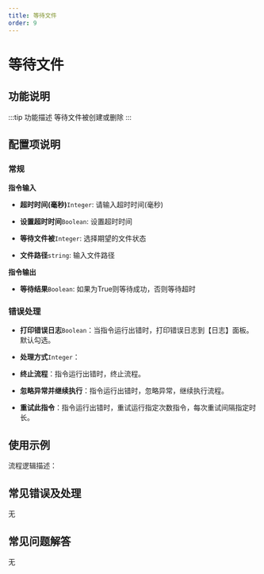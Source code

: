 ```yaml
---
title: 等待文件
order: 9
---
```


# 等待文件

## 功能说明

:::tip 功能描述
等待文件被创建或删除
:::

## 配置项说明

### 常规

**指令输入**

- **超时时间(毫秒)**`Integer`: 请输入超时时间(毫秒)

- **设置超时时间**`Boolean`: 设置超时时间

- **等待文件被**`Integer`: 选择期望的文件状态

- **文件路径**`string`: 输入文件路径


**指令输出**

- **等待结果**`Boolean`: 如果为True则等待成功，否则等待超时

### 错误处理

- **打印错误日志**`Boolean`：当指令运行出错时，打印错误日志到【日志】面板。默认勾选。

- **处理方式**`Integer`：

 - **终止流程**：指令运行出错时，终止流程。

 - **忽略异常并继续执行**：指令运行出错时，忽略异常，继续执行流程。

 - **重试此指令**：指令运行出错时，重试运行指定次数指令，每次重试间隔指定时长。

## 使用示例

流程逻辑描述：

## 常见错误及处理

无

## 常见问题解答

无

